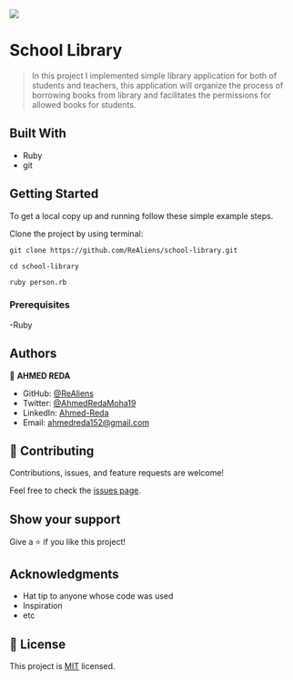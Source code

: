 ![](https://img.shields.io/badge/Microverse-blueviolet)

# School Library

> In this project I implemented simple library application for both of students and teachers, this application will organize the process of borrowing books from library and facilitates the permissions for allowed books for students.


## Built With

- Ruby
- git

## Getting Started

To get a local copy up and running follow these simple example steps.

Clone the project by using terminal:

```
git clone https://github.com/ReAliens/school-library.git

cd school-library

ruby person.rb
```

### Prerequisites

-Ruby


## Authors

👤 **AHMED REDA**

- GitHub: [@ReAliens](https://github.com/ReAliens)
- Twitter: [@AhmedRedaMoha19](https://twitter.com/AhmedRedaMoha19)
- LinkedIn: [Ahmed-Reda](https://www.linkedin.com/in/armali/)
- Email: ahmedreda152@gmail.com


## 🤝 Contributing

Contributions, issues, and feature requests are welcome!

Feel free to check the [issues page](https://github.com/ReAliens/school-library/issues).

## Show your support

Give a ⭐️ if you like this project!

## Acknowledgments

- Hat tip to anyone whose code was used
- Inspiration
- etc

## 📝 License

This project is [MIT](./MIT.md) licensed.